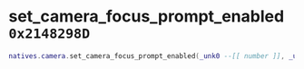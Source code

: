 # set_camera_focus_prompt_enabled `0x2148298D`

```lua
natives.camera.set_camera_focus_prompt_enabled(_unk0 --[[ number ]], _unk1 --[[ number ]])
```